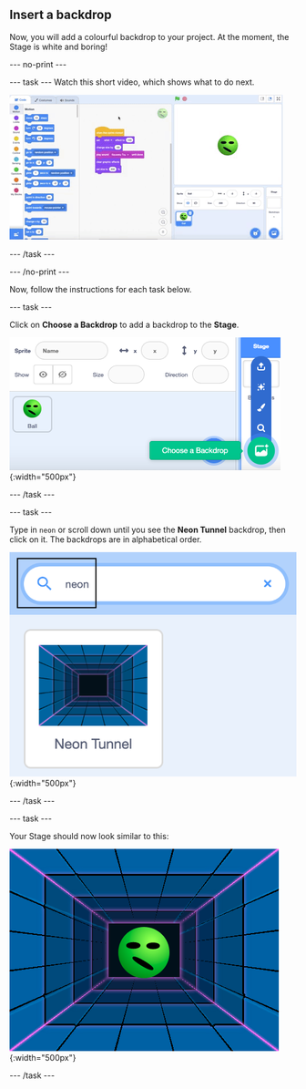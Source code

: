 ## Insert a backdrop

Now, you will add a colourful backdrop to your project. At the moment, the Stage is white and boring!

--- no-print ---

--- task ---
Watch this short video, which shows what to do next.

![screenshot](images/balls-backdrop.gif) 

--- /task ---

--- /no-print ---

Now, follow the instructions for each task below.

--- task ---

Click on **Choose a Backdrop** to add a backdrop to the **Stage**.

![screenshot](images/balls-backdrop.png){:width="500px"}

--- /task ---

--- task ---

Type in `neon` or scroll down until you see the **Neon Tunnel** backdrop, then click on it. The backdrops are in alphabetical order. 

![screenshot](images/balls-neon-backdrop.png){:width="500px"}

--- /task ---

--- task ---

Your Stage should now look similar to this:

![screenshot](images/balls-neon-stage.png){:width="500px"}

--- /task ---

